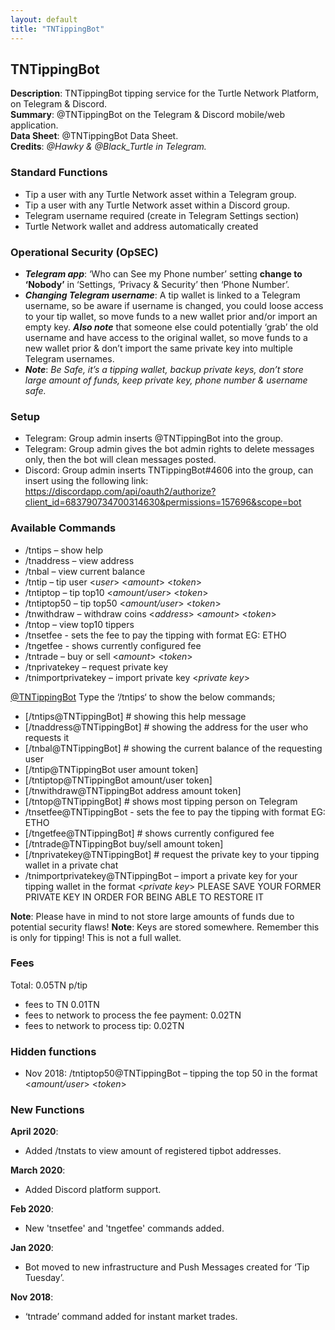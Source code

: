 ```yaml
---
layout: default
title: "TNTippingBot"
---
```

## TNTippingBot

**Description**: TNTippingBot tipping service for the Turtle Network Platform, on Telegram & Discord.<br>
**Summary**: @TNTippingBot on the Telegram & Discord mobile/web application.<br>
**Data Sheet**: @TNTippingBot Data Sheet.<br>
**Credits**: *@Hawky & @Black_Turtle in Telegram.*

### Standard Functions

* Tip a user with any Turtle Network asset within a Telegram group.
* Tip a user with any Turtle Network asset within a Discord group.
* Telegram username required (create in Telegram Settings section)
* Turtle Network wallet and address automatically created

### Operational Security (OpSEC)

* ***Telegram app***: ‘Who can See my Phone number’ setting **change to ‘Nobody’** in ‘Settings, ‘Privacy & Security’ then ‘Phone Number’.
* ***Changing Telegram username***: A tip wallet is linked to a Telegram username, so be aware if username is changed, you could loose access to your tip wallet, so move funds to a new wallet prior and/or import an empty key. ***Also note*** that someone else could potentially ‘grab’ the old username and have access to the original wallet, so move funds to a new wallet prior & don’t import the same private key into multiple Telegram usernames.
* ***Note***: *Be Safe, it’s a tipping wallet, backup private keys, don’t store large amount of funds, keep private key, phone number & username safe.*

### Setup

* Telegram: Group admin inserts @TNTippingBot into the group.
* Telegram: Group admin gives the bot admin rights to delete messages only, then the bot will clean messages posted.
* Discord: Group admin inserts TNTippingBot#4606 into the group, can insert using the following link: https://discordapp.com/api/oauth2/authorize?client_id=683790734700314630&permissions=157696&scope=bot

### Available Commands

* /tntips – show help
* /tnaddress – view address
* /tnbal – view current balance
* /tntip – tip user <*user*> <*amount*> <*token*>
* /tntiptop – tip top10 <*amount/user*> <*token*>
* /tntiptop50 – tip top50 <*amount/user*> <*token*>
* /tnwithdraw – withdraw coins <*address*> <*amount*> <*token*>
* /tntop – view top10 tippers
* /tnsetfee - sets the fee to pay the tipping with format <fee> EG: ETHO
* /tngetfee - shows currently configured fee
* /tntrade – buy or sell <*amount*> <*token*>
* /tnprivatekey – request private key
* /tnimportprivatekey – import private key <*private key*>

[@TNTippingBot](https://t.me/TNTippingBot) Type the ‘/tntips‘ to show the below commands;
* [/tntips@TNTippingBot] # showing this help message 
* [/tnaddress@TNTippingBot] # showing the address for the user who requests it 
* [/tnbal@TNTippingBot] # showing the current balance of the requesting user 
* [/tntip@TNTippingBot user amount token]
* [/tntiptop@TNTippingBot amount/user token]
* [/tnwithdraw@TNTippingBot address amount token]
* [/tntop@TNTippingBot] # shows most tipping person on Telegram
* /tnsetfee@TNTippingBot - sets the fee to pay the tipping with format <fee> EG: ETHO
* [/tngetfee@TNTippingBot] # shows currently configured fee
* [/tntrade@TNTippingBot buy/sell amount token]
* [/tnprivatekey@TNTippingBot] # request the private key to your tipping wallet in a private chat
* /tnimportprivatekey@TNTippingBot – import a private key for your tipping wallet in the format <*private key*> PLEASE SAVE YOUR FORMER PRIVATE KEY IN ORDER FOR BEING ABLE TO RESTORE IT

**Note**: Please have in mind to not store large amounts of funds due to potential security flaws!
**Note**: Keys are stored somewhere. Remember this is only for tipping! This is not a full wallet.

### Fees
Total: 0.05TN p/tip
* fees to TN 0.01TN
* fees to network to process the fee payment: 0.02TN
* fees to network to process tip: 0.02TN

### Hidden functions
* Nov 2018: /tntiptop50@TNTippingBot – tipping the top 50 in the format <*amount/user*> <*token*>

### New Functions

**April 2020**:
* Added /tnstats to view amount of registered tipbot addresses.

**March 2020**:
* Added Discord platform support.

**Feb 2020**: 
* New 'tnsetfee' and 'tngetfee' commands added.

**Jan 2020**: 
* Bot moved to new infrastructure and Push Messages created for ‘Tip Tuesday’.

**Nov 2018**: 
* ‘tntrade’ command added for instant market trades.<br>
